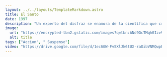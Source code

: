 ```yaml
---
layout: ../../layouts/TemplateMarkdown.astro
title: El Santo
date: 1997
description: "Un experto del disfraz se enamora de la científica que creó la fórmula que supuestamente él tiene que robar."
image:
  url: "https://encrypted-tbn2.gstatic.com/images?q=tbn:ANd9GcTMqh0Izv931hJWVRbVbftiK3vxS6IUtOkl021xx5JjOvtP8uHP"
  alt: title
tags: ["Accion", " Suspenso"]
video: "https://drive.google.com/file/d/1ec6GW-FvSXlJk6tUX-raOibVNMQwpFQM/preview"
---
```

